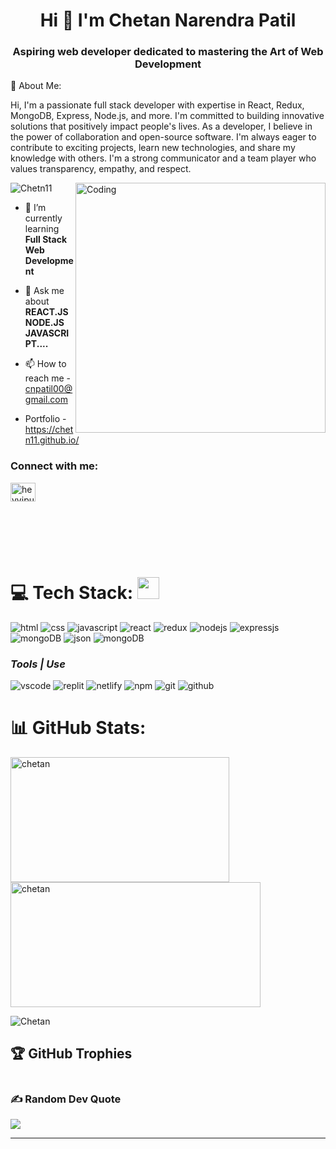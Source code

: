 <h1 align="center">Hi  👋 I'm Chetan Narendra Patil</h1>
<h3 align="center">Aspiring web developer dedicated to mastering the Art of Web Development</h3>
💫 About Me:



Hi, I'm a passionate full stack developer with expertise in React, Redux, MongoDB, Express, Node.js, and more.
I'm committed to building innovative solutions that positively impact people's lives.
As a developer, I believe in the power of collaboration and open-source software.
I'm always eager to contribute to exciting projects, learn new technologies, and share my knowledge with others.
I'm a strong communicator and a team player who values transparency, empathy, and respect.



<img  align="right" alt="Coding" width="400" src="https://media1.giphy.com/media/qgQUggAC3Pfv687qPC/giphy.gif" /> 

<p align="left"> <img src="https://komarev.com/ghpvc/?username=Chetn11&label=Profile%20views&color=0e75b6&style=flat" alt="Chetn11" /> </p>


- 🌱 I’m currently learning **Full Stack Web Development**

- 💬 Ask me about **REACT.JS NODE.JS JAVASCRIPT....**

- 📫 How to reach me - cnpatil00@gmail.com
- Portfolio - https://chetn11.github.io/

 
<h3 align="left">Connect with me:</h3>
<p align="left">
<a href="https://www.linkedin.com/in/chetan-patil-53177b191/91" target="blank"><img align="center" src="https://raw.githubusercontent.com/rahuldkjain/github-profile-readme-generator/master/src/images/icons/Social/linked-in-alt.svg" alt="heyvipul" height="30" width="40" /></a>
</p>
 <br/><br/>
 <br/>
 <br/>

# 💻 Tech Stack: <img src="https://camo.githubusercontent.com/beb64ff21c883e318e4f5db5231c2ba4175705bea1c9249e82a41ab375db4f75/68747470733a2f2f6d65646961322e67697068792e636f6d2f6d656469612f51737347456d706b79454f684243623765312f67697068792e6769663f6369643d656366303565343761306e336769316266716e74716d6f62386739616964316f796a327772336473336d67373030626c267269643d67697068792e676966" width="35"/>


<p align="left">
  <img src="https://img.shields.io/badge/html5-%23E34F26.svg?style=for-the-badge&logo=html5&logoColor=white" alt="html"/>
  <img src="https://img.shields.io/badge/css3-%231572B6.svg?style=for-the-badge&logo=css3&logoColor=white" alt="css"/>
  <img src="https://img.shields.io/badge/javascript-%23323330.svg?style=for-the-badge&logo=javascript&logoColor=%23F7DF1E" alt="javascript"/>
  <img src="https://img.shields.io/badge/react-%2320232a.svg?style=for-the-badge&logo=react&logoColor=%2361DAFB" alt="react"/>
  <img src="https://img.shields.io/badge/redux-%23593d88.svg?style=for-the-badge&logo=redux&logoColor=white" alt="redux"/>
  <img src="https://img.shields.io/badge/Node.js-339933?style=for-the-badge&logo=nodedotjs&logoColor=white" alt="nodejs" />
  <img src="https://img.shields.io/badge/express.js-%23404d59.svg?style=for-the-badge&logo=express&logoColor=%2361DAFB" alt="expressjs" />
  <img src="https://img.shields.io/badge/MongoDB-%234ea94b.svg?style=for-the-badge&logo=mongodb&logoColor=white" alt="mongoDB" />
  <img src="https://img.shields.io/badge/json-5E5C5C?style=for-the-badge&logo=json&logoColor=white" alt="json" />
    <img src="https://img.shields.io/badge/java-%234ea94b.svg?style=for-the-badge&logo=java&logoColor=white" alt="mongoDB" />
 
</p>

<h3><i>Tools | Use</i></h3>
<p align="left">
  <img src="https://img.shields.io/badge/VSCode-0078D4?style=for-the-badge&logo=visual%20studio%20code&logoColor=white" alt="vscode" />
  <img src="https://img.shields.io/badge/replit-667881?style=for-the-badge&logo=replit&logoColor=white" alt="replit" />
 
  <img src="https://img.shields.io/badge/Netlify-00C7B7?style=for-the-badge&logo=netlify&logoColor=white" alt="netlify" />


  <img src="https://img.shields.io/badge/NPM-%23000000.svg?style=for-the-badge&logo=npm&logoColor=white" alt="npm"/>

  <img src="https://img.shields.io/badge/Git-f44d27?style=for-the-badge&logo=git&logoColor=white" alt="git"/>

  <img src="https://img.shields.io/badge/GitHub-100000?style=for-the-badge&logo=github&logoColor=white" alt="github"/>
  
</p>


# 📊 GitHub Stats:
<p><img align="left" height="200" width="350" src="https://github-readme-stats.vercel.app/api/top-langs?username=Chetn11&show_icons=true&locale=en&layout=compact" alt="chetan" /></p>
<p>&nbsp;<img align="center" height="200" width="400" src="https://github-readme-stats.vercel.app/api?username=Chetn11&show_icons=true&locale=en" alt="chetan" /></p>

<p><img align="center" src="https://github-readme-streak-stats.herokuapp.com/?user=Chetn11&" alt="Chetan" /></p>



## 🏆 GitHub Trophies
<p align="left"  >
  <a href="https://github.com/Chten11/github-profile-trophy"
    ><img
      src="https://github-profile-trophy.vercel.app/?username=Chetn11" 
      alt=""
  /></a>
</p>




### ✍️ Random Dev Quote
![](https://quotes-github-readme.vercel.app/api?type=horizontal)


---


<!-- Proudly created with GPRM ( https://gprm.itsvg.in ) -->
